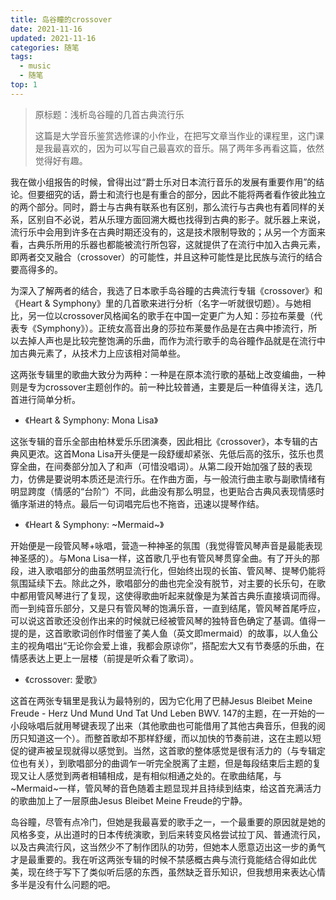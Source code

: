 ```yaml
---
title: 岛谷瞳的crossover
date: 2021-11-16
updated: 2021-11-16
categories: 随笔
tags:
  - music
  - 随笔
top: 1
---
```


> 原标题：浅析岛谷瞳的几首古典流行乐 
>
> 这篇是大学音乐鉴赏选修课的小作业，在把写文章当作业的课程里，这门课是我最喜欢的，因为可以写自己最喜欢的音乐。隔了两年多再看这篇，依然觉得好有趣。

我在做小组报告的时候，曾得出过“爵士乐对日本流行音乐的发展有重要作用”的结论。但要细究的话，爵士和流行也是有重合的部分，因此不能将两者看作彼此独立的两个部分。同时，爵士与古典有联系也有区别，那么流行与古典也有着同样的关系，区别自不必说，若从乐理方面回溯大概也找得到古典的影子。就乐器上来说，流行乐中会用到许多在古典时期还没有的，这是技术限制导致的；从另一个方面来看，古典乐所用的乐器也都能被流行所包容，这就提供了在流行中加入古典元素，即两者交叉融合（crossover）的可能性，并且这种可能性是比民族与流行的结合要高得多的。

为深入了解两者的结合，我选了日本歌手岛谷瞳的古典流行专辑《crossover》和《Heart & Symphony》里的几首歌来进行分析（名字一听就很切题）。与她相比，另一位以crossover风格闻名的歌手在中国一定更广为人知：莎拉布莱曼（代表专《Symphony》）。正统女高音出身的莎拉布莱曼作品是在古典中掺流行，所以去掉人声也是比较完整饱满的乐曲，而作为流行歌手的岛谷瞳作品就是在流行中加古典元素了，从技术力上应该相对简单些。

这两张专辑里的歌曲大致分为两种：一种是在原本流行歌的基础上改变编曲，一种则是专为crossover主题创作的。前一种比较普通，主要是后一种值得关注，选几首进行简单分析。

- 《Heart & Symphony: Mona Lisa》

这张专辑的音乐全部由柏林爱乐乐团演奏，因此相比《crossover》，本专辑的古典风更浓。这首Mona Lisa开头便是一段舒缓却紧张、先低后高的弦乐，弦乐也贯穿全曲，在间奏部分加入了和声（可惜没唱词）。从第二段开始加强了鼓的表现力，仿佛是要说明本质还是流行乐。在作曲方面，与一般流行曲主歌与副歌情绪有明显跨度（情感的“台阶”）不同，此曲没有那么明显，也更贴合古典风表现情感时循序渐进的特点。最后一句词唱完后也不拖沓，迅速以提琴作结。

- 《Heart & Symphony: ~Mermaid~》

开始便是一段管风琴+咏唱，营造一种神圣的氛围（我觉得管风琴声音是最能表现神圣感的）。与Mona Lisa一样，这首歌几乎也有管风琴贯穿全曲。有了开头的那段，进入歌唱部分的曲虽然明显流行化，但始终出现的长笛、管风琴、提琴仍能将氛围延续下去。除此之外，歌唱部分的曲也完全没有脱节，对主要的长乐句，在歌中都用管风琴进行了复现，这使得歌曲听起来就像是为某首古典乐直接填词而得。而一到纯音乐部分，又是只有管风琴的饱满乐音，一直到结尾，管风琴首尾呼应，可以说这首歌还没创作出来的时候就已经被管风琴的独特音色确定了基调。值得一提的是，这首歌歌词创作时借鉴了美人鱼（英文即mermaid）的故事，以人鱼公主的视角唱出“无论你会爱上谁，我都会原谅你”，搭配宏大又有节奏感的乐曲，在情感表达上更上一层楼（前提是听众看了歌词）。

- 《crossover: 愛歌》

这首在两张专辑里是我认为最特别的，因为它化用了巴赫Jesus Bleibet Meine Freude - Herz Und Mund Und Tat Und Leben BWV. 147的主题，在一开始的一小段咏唱后就用琴键表现了出来（其他歌曲也可能借用了其他古典音乐，但我的阅历只知道这一个）。而整首歌却不那样舒缓，而以加快的节奏前进，这在主题以短促的键声被呈现就得以感觉到。当然，这首歌的整体感觉是很有活力的（与专辑定位也有关），到歌唱部分的曲调乍一听完全脱离了主题，但是每段结束后主题的复现又让人感觉到两者相辅相成，是有相似相通之处的。在歌曲结尾，与~Mermaid~一样，管风琴的音色随着主题显现并且持续到结束，给这首充满活力的歌曲加上了一层原曲Jesus Bleibet Meine Freude的宁静。

岛谷瞳，尽管有点冷门，但她是我最喜爱的歌手之一，一个最重要的原因就是她的风格多变，从出道时的日本传统演歌，到后来转变风格尝试拉丁风、普通流行风，以及古典流行风，这当然少不了制作团队的功劳，但她本人愿意迈出这一步的勇气才是最重要的。我在听这两张专辑的时候不禁感概古典与流行竟能结合得如此优美，现在终于写下了类似听后感的东西，虽然缺乏音乐知识，但我想用来表达心情多半是没有什么问题的吧。